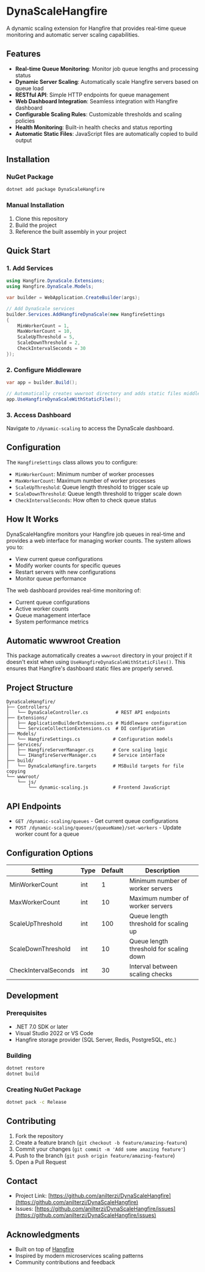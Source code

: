 # DynaScaleHangfire

A dynamic scaling extension for Hangfire that provides real-time queue monitoring and automatic server scaling capabilities.

## Features

- **Real-time Queue Monitoring**: Monitor job queue lengths and processing status
- **Dynamic Server Scaling**: Automatically scale Hangfire servers based on queue load
- **RESTful API**: Simple HTTP endpoints for queue management
- **Web Dashboard Integration**: Seamless integration with Hangfire dashboard
- **Configurable Scaling Rules**: Customizable thresholds and scaling policies
- **Health Monitoring**: Built-in health checks and status reporting
- **Automatic Static Files**: JavaScript files are automatically copied to build output

## Installation

### NuGet Package

```bash
dotnet add package DynaScaleHangfire
```

### Manual Installation

1. Clone this repository
2. Build the project
3. Reference the built assembly in your project

## Quick Start

### 1. Add Services

```csharp
using Hangfire.DynaScale.Extensions;
using Hangfire.DynaScale.Models;

var builder = WebApplication.CreateBuilder(args);

// Add DynaScale services
builder.Services.AddHangfireDynaScale(new HangfireSettings
{
    MinWorkerCount = 1,
    MaxWorkerCount = 10,
    ScaleUpThreshold = 5,
    ScaleDownThreshold = 2,
    CheckIntervalSeconds = 30
});
```

### 2. Configure Middleware

```csharp
var app = builder.Build();

// Automatically creates wwwroot directory and adds static files middleware
app.UseHangfireDynaScaleWithStaticFiles();
```


### 3. Access Dashboard

Navigate to `/dynamic-scaling` to access the DynaScale dashboard.

## Configuration

The `HangfireSettings` class allows you to configure:

- `MinWorkerCount`: Minimum number of worker processes
- `MaxWorkerCount`: Maximum number of worker processes  
- `ScaleUpThreshold`: Queue length threshold to trigger scale up
- `ScaleDownThreshold`: Queue length threshold to trigger scale down
- `CheckIntervalSeconds`: How often to check queue status

## How It Works

DynaScaleHangfire monitors your Hangfire job queues in real-time and provides a web interface for managing worker counts. The system allows you to:

- View current queue configurations
- Modify worker counts for specific queues
- Restart servers with new configurations
- Monitor queue performance

The web dashboard provides real-time monitoring of:
- Current queue configurations
- Active worker counts
- Queue management interface
- System performance metrics

## Automatic wwwroot Creation

This package automatically creates a `wwwroot` directory in your project if it doesn't exist when using `UseHangfireDynaScaleWithStaticFiles()`. This ensures that Hangfire's dashboard static files are properly served.

## Project Structure

```
DynaScaleHangfire/
├── Controllers/
│   └── DynaScaleController.cs          # REST API endpoints
├── Extensions/
│   ├── ApplicationBuilderExtensions.cs # Middleware configuration
│   └── ServiceCollectionExtensions.cs  # DI configuration
├── Models/
│   └── HangfireSettings.cs            # Configuration models
├── Services/
│   ├── HangfireServerManager.cs       # Core scaling logic
│   └── IHangfireServerManager.cs      # Service interface
├── build/
│   └── DynaScaleHangfire.targets      # MSBuild targets for file copying
└── wwwroot/
    └── js/
        └── dynamic-scaling.js         # Frontend JavaScript
```

## API Endpoints

- `GET /dynamic-scaling/queues` - Get current queue configurations
- `POST /dynamic-scaling/queues/{queueName}/set-workers` - Update worker count for a queue

## Configuration Options

| Setting | Type | Default | Description |
|---------|------|---------|-------------|
| MinWorkerCount | int | 1 | Minimum number of worker servers |
| MaxWorkerCount | int | 10 | Maximum number of worker servers |
| ScaleUpThreshold | int | 100 | Queue length threshold for scaling up |
| ScaleDownThreshold | int | 10 | Queue length threshold for scaling down |
| CheckIntervalSeconds | int | 30 | Interval between scaling checks |

## Development

### Prerequisites

- .NET 7.0 SDK or later
- Visual Studio 2022 or VS Code
- Hangfire storage provider (SQL Server, Redis, PostgreSQL, etc.)

### Building

```bash
dotnet restore
dotnet build
```

### Creating NuGet Package

```bash
dotnet pack -c Release
```

## Contributing

1. Fork the repository
2. Create a feature branch (`git checkout -b feature/amazing-feature`)
3. Commit your changes (`git commit -m 'Add some amazing feature'`)
4. Push to the branch (`git push origin feature/amazing-feature`)
5. Open a Pull Request


## Contact

- Project Link: [https://github.com/anilterzi/DynaScaleHangfire](https://github.com/anilterzi/DynaScaleHangfire)
- Issues: [https://github.com/anilterzi/DynaScaleHangfire/issues](https://github.com/anilterzi/DynaScaleHangfire/issues)

## Acknowledgments

- Built on top of [Hangfire](https://www.hangfire.io/)
- Inspired by modern microservices scaling patterns
- Community contributions and feedback 